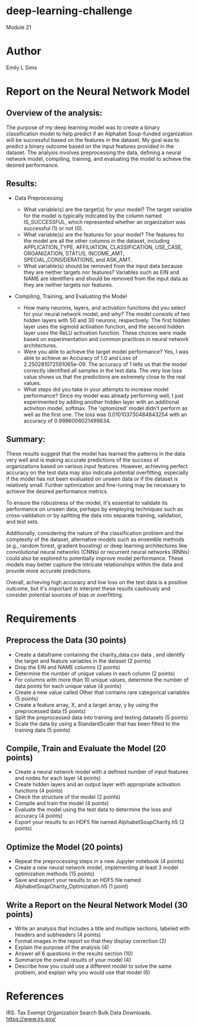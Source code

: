 # deep-learning-challenge
Module 21

# Author 
Emily L Sims

# Report on the Neural Network Model
## Overview of the analysis: 
The purpose of my deep learning model was to create a binary classification model to help predict if an Alphabet Soup-funded organization will be successful based on the features in the dataset. My goal was to predict a binary outcome based on the input features provided in the dataset. The analysis involves preprocessing the data, defining a neural network model, compiling, training, and evaluating the model to achieve the desired performance.

## Results:
- Data Preprocessing
  - What variable(s) are the target(s) for your model? The target variable for the model is typically indicated by the column named IS_SUCCESSFUL, which represented whether an organization was successful (1) or not (0).
  - What variable(s) are the features for your model? The features for the model are all the other columns in the dataset, including APPLICATION_TYPE, AFFILIATION, CLASSIFICATION, USE_CASE, ORGANIZATION, STATUS, INCOME_AMT, SPECIAL_CONSIDERATIONS, and ASK_AMT.
  - What variable(s) should be removed from the input data because they are neither targets nor features? Variables such as EIN and NAME are identifiers and should be removed from the input data as they are neither targets nor features.
    
- Compiling, Training, and Evaluating the Model
  - How many neurons, layers, and activation functions did you select for your neural network model, and why? The model consists of two hidden layers with 50 and 30 neurons, respectively. The first hidden layer uses the sigmoid activation function, and the second hidden layer uses the ReLU activation function. These choices were made based on experimentation and common practices in neural network architectures.
  - Were you able to achieve the target model performance? Yes, I was able to achieve an Accuracy of 1.0 and Loss of 2.250281072591065e-09. The accuracy of 1 tells us that the model correctly identified all samples in the test data. The very low loss value shows us that the predictions are extremely close to the real values. 
  - What steps did you take in your attempts to increase model performance? Since my model was already performing well, I just experimented by adding another hidden layer with an additional activition model, softmax. The 'optomized' model didn't perform as well as the first one. The loss was 0.010103730484843254 with an accuracy of 0.9986006021499634. 

## Summary:
These results suggest that the model has learned the patterns in the data very well and is making accurate predictions of the success of organizations based on various input features. However, achieving perfect accuracy on the test data may also indicate potential overfitting, especially if the model has not been evaluated on unseen data or if the dataset is relatively small. Further optimization and fine-tuning may be necessary to achieve the desired performance metrics. 

To ensure the robustness of the model, it's essential to validate its performance on unseen data, perhaps by employing techniques such as cross-validation or by splitting the data into separate training, validation, and test sets.

Additionally, considering the nature of the classification problem and the complexity of the dataset, alternative models such as ensemble methods (e.g., random forest, gradient boosting) or deep learning architectures like convolutional neural networks (CNNs) or recurrent neural networks (RNNs) could also be explored to potentially improve model performance. These models may better capture the intricate relationships within the data and provide more accurate predictions.

Overall, achieving high accuracy and low loss on the test data is a positive outcome, but it's important to interpret these results cautiously and consider potential sources of bias or overfitting.

# Requirements
## Preprocess the Data (30 points)
- Create a dataframe containing the charity_data.csv data , and identify the target and feature variables in the dataset (2 points)
- Drop the EIN and NAME columns (2 points)
- Determine the number of unique values in each column (2 points)
- For columns with more than 10 unique values, determine the number of data points for each unique value (4 points)
- Create a new value called Other that contains rare categorical variables (5 points)
- Create a feature array, X, and a target array, y by using the preprocessed data (5 points)
- Split the preprocessed data into training and testing datasets (5 points)
- Scale the data by using a StandardScaler that has been fitted to the training data (5 points)

## Compile, Train and Evaluate the Model (20 points)
- Create a neural network model with a defined number of input features and nodes for each layer (4 points)
- Create hidden layers and an output layer with appropriate activation functions (4 points)
- Check the structure of the model (2 points)
- Compile and train the model (4 points)
- Evaluate the model using the test data to determine the loss and accuracy (4 points)
- Export your results to an HDF5 file named AlphabetSoupCharity.h5 (2 points)

## Optimize the Model (20 points)
- Repeat the preprocessing steps in a new Jupyter notebook (4 points)
- Create a new neural network model, implementing at least 3 model optimization methods (15 points)
- Save and export your results to an HDF5 file named AlphabetSoupCharity_Optimization.h5 (1 point)

## Write a Report on the Neural Network Model (30 points)
- Write an analysis that includes a title and multiple sections, labeled with headers and subheaders (4 points)
- Format images in the report so that they display correction (2)
- Explain the purpose of the analysis (4)
- Answer all 6 questions in the results section (10)
- Summarize the overall results of your model (4)
- Describe how you could use a different model to solve the same problem, and explain why you would use that model (6)

# References
IRS. Tax Exempt Organization Search Bulk Data Downloads. https://www.irs.gov/
